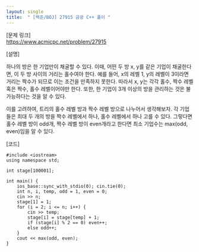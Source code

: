 ```yaml
---
layout: single
title:  " [백준/BOJ] 27915 금광 C++ 풀이 "
---
```


[문제 링크]   
<https://www.acmicpc.net/problem/27915>


[설명]

하나의 방은 한 기업만이 채굴할 수 있다.
이때, 어떤 두 방 x, y를 같은 기업이 채굴한다면, 이 두 방 사이의 거리는 홀수여야 한다.
예를 들어, x의 레벨 1, y의 레벨이 3이라면 거리는 짝수가 되므로 이는 조건을 만족하지 못한다.
따라서 x, y는 각각 홀수, 짝수 레벨 혹은 짝수, 홀수 레벨이어야만 한다.
또한, 한 기업이 3개 이상의 방을 관리하는 것은 불가능하다는 것을 알 수 있다.

이를 고려하여, 트리의 홀수 레벨 방과 짝수 레벨 방으로 나누어서 생각해보자.
각 기업들은 최대 두 개의 방을 짝수 레벨에서 하나, 홀수 레벨에서 하나 고를 수 있다.
그렇다면 홀수 레벨 방이 odd개, 짝수 레벨 방이 even개라고 한다면 최소 기업수는 max(odd, even)임을 알 수 있다.


   
[코드]
```
#include <iostream>
using namespace std;

int stage[100001];

int main() {
    ios_base::sync_with_stdio(0); cin.tie(0);
    int n, i, temp, odd = 1, even = 0;
    cin >> n;
    stage[1] = 1;
    for (i = 2; i <= n; i++) {
        cin >> temp;
        stage[i] = stage[temp] + 1;
        if (stage[i] % 2 == 0) even++;
        else odd++;
    }
    cout << max(odd, even);
}
```
